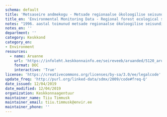 ```yaml
---
schema: default
title: 'Metsaseire andmekogu - Metsade regionaalse ökoloogilise seisundi uurimine 1996. aastal'
title_en: 'Environmental Monitoring Data - Regional forest ecological state survey in 1996'
notes: "1996. aastal toimunud metsade regionaalse ökoloogilise seisundi uuringu kokkuvõtte ja allpool toodud andmed leiab <a href=\"http://seire.keskkonnainfo.ee/index.php?option=com_content&view=article&id=1624%3A1996-a\">siit</a>. Metsaseire <a href=\"http://seire.keskkonnainfo.ee/index.php?option=com_content&view=article&id=638&Itemid=177\">andmekogu</a> on osa Riikliku keskkonnaseire programmi veebist, mis pakub metsandusega seotud infot Keskkonnaseire seadusega sätestatud korras."
notes_en: ''
department: ''
category: Keskkond
category_en:
- Environment
resources:
  - name: Aruanne
    url: 'https://infoleht.keskkonnainfo.ee/seireveeb/aruanded/5120_aru96_metsade_okoloogiline_seire_lyhi.doc'
    format: DOC
    interactive: 'True'
license: 'https://creativecommons.org/licenses/by-sa/3.0/ee/legalcode'
update_freq: 'http://purl.org/linked-data/sdmx/2009/code#freq-Q'
date_issued: 12/04/2019
date_modified: 12/04/2019
organization: Keskkonnaagentuur
maintainer_name: Tiiu Timmusk
maintainer_email: tiiu.timmusk@envir.ee
maintainer_phone: ''
---
```

